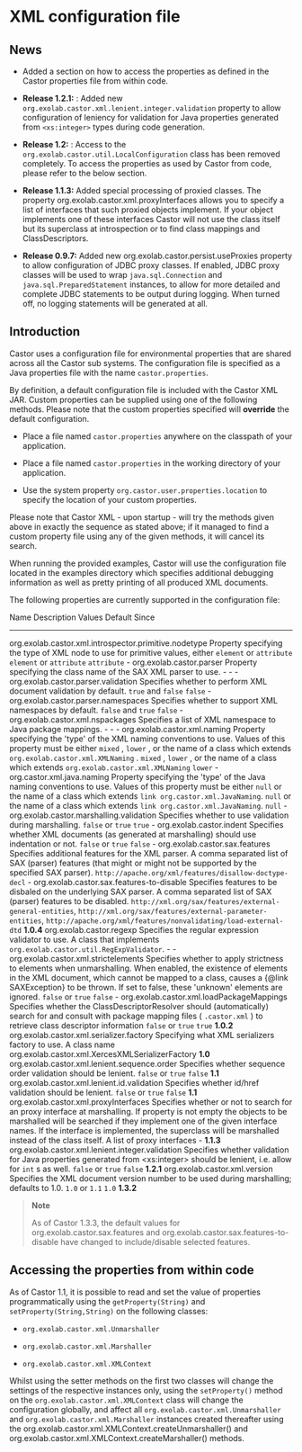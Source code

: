 XML configuration file
======================

News
----

-   Added a section on how to access the properties as defined in the
    Castor properties file from within code.

-   **Release 1.2.1:** : Added new `
                            org.exolab.castor.xml.lenient.integer.validation
                        ` property to allow configuration of leniency
    for validation for Java properties generated from `<xs:integer>`
    types during code generation.

-   **Release 1.2:** : Access to the
    `org.exolab.castor.util.LocalConfiguration` class has been
    removed completely. To access the properties as used by Castor from
    code, please refer to the below section.

-   **Release 1.1.3:** Added special processing of proxied classes. The
    property org.exolab.castor.xml.proxyInterfaces allows you to specify
    a list of interfaces that such proxied objects implement. If your
    object implements one of these interfaces Castor will not use the
    class itself but its superclass at introspection or to find class
    mappings and ClassDescriptors.

-   **Release 0.9.7:** Added new org.exolab.castor.persist.useProxies
    property to allow configuration of JDBC proxy classes. If enabled,
    JDBC proxy classes will be used to wrap `java.sql.Connection` and
    `java.sql.PreparedStatement` instances, to allow for more detailed
    and complete JDBC statements to be output during logging. When
    turned off, no logging statements will be generated at all.

Introduction
------------

Castor uses a configuration file for environmental properties that are
shared across all the Castor sub systems. The configuration file is
specified as a Java properties file with the name `castor.properties`.

By definition, a default configuration file is included with the Castor
XML JAR. Custom properties can be supplied using one of the following
methods. Please note that the custom properties specified will
**override** the default configuration.

-   Place a file named `castor.properties` anywhere on the classpath of
    your application.

-   Place a file named `castor.properties` in the working directory of
    your application.

-   Use the system property `org.castor.user.properties.location` to
    specify the location of your custom properties.

Please note that Castor XML - upon startup - will try the methods given
above in exactly the sequence as stated above; if it managed to find a
custom property file using any of the given methods, it will cancel its
search.

When running the provided examples, Castor will use the configuration
file located in the examples directory which specifies additional
debugging information as well as pretty printing of all produced XML
documents.

The following properties are currently supported in the configuration
file:

  Name                                                    Description                                                                                                                                                                                                                                                                                            Values                                                                                                                Default                                                                                                                                                                                Since
  ------------------------------------------------------- ------------------------------------------------------------------------------------------------------------------------------------------------------------------------------------------------------------------------------------------------------------------------------------------------------ --------------------------------------------------------------------------------------------------------------------- -------------------------------------------------------------------------------------------------------------------------------------------------------------------------------------- -----------
  org.exolab.castor.xml.introspector.primitive.nodetype   Property specifying the type of XML node to use for primitive values, either `element` or `attribute`                                                                                                                                                                                                  `element` or `attribute`                                                                                              `attribute`                                                                                                                                                                            -
  org.exolab.castor.parser                                Property specifying the class name of the SAX XML parser to use.                                                                                                                                                                                                                                       -                                                                                                                     -                                                                                                                                                                                      -
  org.exolab.castor.parser.validation                     Specifies whether to perform XML document validation by default.                                                                                                                                                                                                                                       `true` and `false`                                                                                                    `false`                                                                                                                                                                                -
  org.exolab.castor.parser.namespaces                     Specifies whether to support XML namespaces by default.                                                                                                                                                                                                                                                `false` and `true`                                                                                                    `false`                                                                                                                                                                                -
  org.exolab.castor.xml.nspackages                        Specifies a list of XML namespace to Java package mappings.                                                                                                                                                                                                                                            -                                                                                                                     -                                                                                                                                                                                      -
  org.exolab.castor.xml.naming                            Property specifying the 'type' of the XML naming conventions to use. Values of this property must be either `mixed` , `lower` , or the name of a class which extends `org.exolab.castor.xml.XMLNaming` .                                                                                               `mixed` , `lower` , or the name of a class which extends `org.exolab.castor.xml.XMLNaming`                            `lower`                                                                                                                                                                                -
  org.castor.xml.java.naming                              Property specifying the 'type' of the Java naming conventions to use. Values of this property must be either `null` or the name of a class which extends `link org.castor.xml.JavaNaming`.                                                                                                             `null` or the name of a class which extends `link org.castor.xml.JavaNaming`.                                         `null`                                                                                                                                                                                 -
  org.exolab.castor.marshalling.validation                Specifies whether to use validation during marshalling.                                                                                                                                                                                                                                                `false` or `true`                                                                                                     `true`                                                                                                                                                                                 -
  org.exolab.castor.indent                                Specifies whether XML documents (as generated at marshalling) should use indentation or not.                                                                                                                                                                                                           `false` or `true`                                                                                                     `false`                                                                                                                                                                                -
  org.exolab.castor.sax.features                          Specifies additional features for the XML parser.                                                                                                                                                                                                                                                      A comma separated list of SAX (parser) features (that might or might not be supported by the specified SAX parser).   `http://apache.org/xml/features/disallow-doctype-decl`                                                                                                                                 -
  org.exolab.castor.sax.features-to-disable               Specifies features to be disbaled on the underlying SAX parser.                                                                                                                                                                                                                                        A comma separated list of SAX (parser) features to be disabled.                                                       `http://xml.org/sax/features/external-general-entities`, `http://xml.org/sax/features/external-parameter-entities`, `http://apache.org/xml/features/nonvalidating/load-external-dtd`   **1.0.4**
  org.exolab.castor.regexp                                Specifies the regular expression validator to use.                                                                                                                                                                                                                                                     A class that implements `org.exolab.castor.util.RegExpValidator`.                                                     -                                                                                                                                                                                      -
  org.exolab.castor.xml.strictelements                    Specifies whether to apply strictness to elements when unmarshalling. When enabled, the existence of elements in the XML document, which cannot be mapped to a class, causes a {@link SAXException} to be thrown. If set to false, these 'unknown' elements are ignored.                               `false` or `true`                                                                                                     `false`                                                                                                                                                                                -
  org.exolab.castor.xml.loadPackageMappings               Specifies whether the ClassDescriptorResolver should (automatically) search for and consult with package mapping files ( `.castor.xml` ) to retrieve class descriptor information                                                                                                                      `false` or `true`                                                                                                     `true`                                                                                                                                                                                 **1.0.2**
  org.exolab.castor.xml.serializer.factory                Specifying what XML serializers factory to use.                                                                                                                                                                                                                                                        A class name                                                                                                          org.exolab.castor.xml.XercesXMLSerializerFactory                                                                                                                                       **1.0**
  org.exolab.castor.xml.lenient.sequence.order            Specifies whether sequence order validation should be lenient.                                                                                                                                                                                                                                         `false` or `true`                                                                                                     `false`                                                                                                                                                                                **1.1**
  org.exolab.castor.xml.lenient.id.validation             Specifies whether id/href validation should be lenient.                                                                                                                                                                                                                                                `false` or `true`                                                                                                     `false`                                                                                                                                                                                **1.1**
  org.exolab.castor.xml.proxyInterfaces                   Specifies whether or not to search for an proxy interface at marshalling. If property is not empty the objects to be marshalled will be searched if they implement one of the given interface names. If the interface is implemented, the superclass will be marshalled instead of the class itself.   A list of proxy interfaces                                                                                            -                                                                                                                                                                                      **1.1.3**
  org.exolab.castor.xml.lenient.integer.validation        Specifies whether validation for Java properties generated from &lt;xs:integer&gt; should be lenient, i.e. allow for `int` s as well.                                                                                                                                                                  `false` or `true`                                                                                                     `false`                                                                                                                                                                                **1.2.1**
  org.exolab.castor.xml.version                           Specifies the XML document version number to be used during marshalling; defaults to 1.0.                                                                                                                                                                                                              `1.0` or `1.1`                                                                                                        `1.0`                                                                                                                                                                                  **1.3.2**

> **Note**
>
> As of Castor 1.3.3, the default values for
> org.exolab.castor.sax.features
> and
> org.exolab.castor.sax.features-to-disable
> have changed to include/disable selected features.

Accessing the properties from within code
-----------------------------------------

As of Castor 1.1, it is possible to read and set the value of properties
programmatically using the `getProperty(String)` and
`setProperty(String,String)` on the following classes:

-   `org.exolab.castor.xml.Unmarshaller`

-   `org.exolab.castor.xml.Marshaller`

-   `org.exolab.castor.xml.XMLContext`

Whilst using the setter methods on the first two classes will change the
settings of the respective instances only, using the `setProperty()`
method on the `org.exolab.castor.xml.XMLContext` class will change the
configuration globally, and affect all
`org.exolab.castor.xml.Unmarshaller` and
`org.exolab.castor.xml.Marshaller` instances created thereafter using
the org.exolab.castor.xml.XMLContext.createUnmarshaller() and
org.exolab.castor.xml.XMLContext.createMarshaller() methods.
